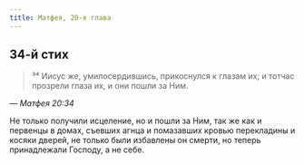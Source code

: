 ```yaml
---
title: Матфея, 20-я глава
---
```


##  34-й стих

> ³⁴ Иисус же, умилосердившись, прикоснулся к глазам их; и тотчас прозрели глаза их, и они пошли за Ним.

— <cite>Матфея&nbsp;20:34</cite>

Не только получили исцеление, но и пошли за Ним, так же как и первенцы в домах, съевших агнца и помазавших
кровью перекладины и косяки дверей, не только были избавлены он смерти, но теперь принадлежали Господу, а не себе.
